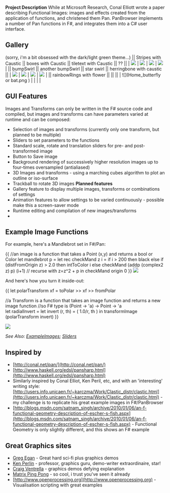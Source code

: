 **Project Description**
While at Microsoft Research, Conal Elliott wrote a paper describing Functional Images: images and effects created from the application of functions, and christened them Pan.  PanBrowser implements a number of Pan functions in F#, and integrates them into a C# user interface.

## Gallery
(sorry, i'm a bit obsessed with the dark/light green theme...)
|| Stripes with Caustic || boxes with Caustic || tiletext with Caustic || ?? ||
| ![](Home_Pan.stripes.png) | ![](Home_Pan.tilebox.png) | ![](Home_Pan.tiletext.png) | ![](Home_rotors.png) |
|| bumpSwirl || another bumpSwirl || star swirl || herringbone with caustic ||
| ![](Home_Terrys.bumpSwirl.png) | ![](Home_Terrys.bumpSwirl2.png) | ![](Home_Terrys.starSwirl.png) | ![](Home_Terrys.herringbone.png) | 
|| rainbowRings with flower || || ||
| ![](Home_butterfly or bat.png ) | |  | | 

## GUI Features
Images and Transforms can only be written in the F# source code and compiled, but images and transforms can have parameters varied at runtime and can be composed:
* Selection of images and transforms (currently only one transform, but planned to be multiple)
* Sliders to set parameters to the functions
* Standard scale, rotate and translation sliders for pre- and post-transformed image
* Button to Save image
* Background rendering of successively higher resolution images up to four-times oversampled (antialiased)
* 3D Images and transforms - using a marching cubes algorithm to plot an outline or iso-surface
* Trackball to rotate 3D images
**Planned features**
* Gallery feature to display multiple images, transforms or combinations of settings
* Animation features to allow settings to be varied continuously - possible make this a screen-saver mode 
* Runtime editing and compilation of new images/transforms
* 


## Example Image Functions
For example, here's a Mandlebrot set in F#/Pan:

{{ 
//an image is a function that takes a Point (x,y) and returns a bool or Color
let mandlebrot p =
	let rec checkMand z i =
		if i > 200 then black
		else if (distFromOrigin z) > 2.0 then
			intToColor i
		else 
			checkMand (addp (complex2 z) p) (i+1)  // recurse with z=z^2 + p
	in checkMand origin 0
}}
![](Home_mand1.png)

And here's how you turn it inside-out:

{{
let polarTransform xf = toPolar >> xf >> fromPolar

//a Transform is a function that takes an image function and returns a new image function
//so F# type is (Point -> 'a) -> Point -> 'a  
let radialInvert = 
    let invert (r, th) = ( 1.0/r, th ) in
    transformImage (polarTransform invert)
}}

![](Home_mand2.png)

_See Also: [ExampleImages](ExampleImages); [Sliders](Sliders)_

## Inspired by
- [http://conal.net/pan/](http://conal.net/pan/)
- [http://www.haskell.org/edsl/pansharp.html](http://www.haskell.org/edsl/pansharp.html)
- Similarly inspired by Conal Elliot, Ken Peril, etc, and with an 'interesting' writing style: [http://users.info.unicaen.fr/~karczma/Work/Clastic_distr/clastic.html](http://users.info.unicaen.fr/~karczma/Work/Clastic_distr/clastic.html) - my challenge is to replicate his great example images in F#/PanBrowser
- [http://blogs.msdn.com/satnam_singh/archive/2010/01/06/an-f-functional-geometry-description-of-escher-s-fish.aspx](http://blogs.msdn.com/satnam_singh/archive/2010/01/06/an-f-functional-geometry-description-of-escher-s-fish.aspx) - Functional Geometry is only slightly different, and this shows an F# example

## Great Graphics sites
- [Greg Egan](http://gregegan.customer.netspace.net.au) - Great hard sci-fi plus graphics demos
- [Ken Perlin](http://mrl.nyu.edu/~perlin/) - professor, graphics guru, demo-writer extraordinaire, star!
- [Craig Ventrella](http://www.ventrella.com/) - graphics demos defying explanation
- [Matrix Ping Pong](http://albinoblacksheep.com/flash/pingpong.php) - so cool, i trust you've seen it already
- [http://www.openprocessing.org](http://www.openprocessing.org) - Visualisation scripting with great examples
